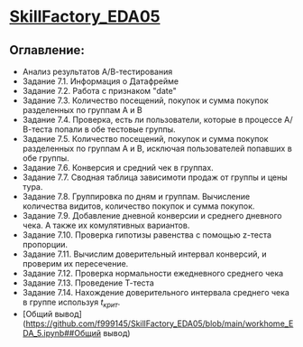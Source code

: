 # [SkillFactory_EDA05](/workhome_EDA_5.ipynb)

## Оглавление:
* Анализ результатов А/В-тестирования
* Задание 7.1. Информация о Датафрейме
* Задание 7.2. Работа с признаком "date"
* Задание 7.3. Количество посещений, покупок и сумма покупок разделенных по группам А и В
* Задание 7.4. Проверка, есть ли пользователи, которые в процессе А/В-теста попали в обе тестовые группы.
* Задание 7.5. Количество посещений, покупок и сумма покупок разделенных по группам А и В, исключая пользователей попавших в обе группы.
* Задание 7.6. Конверсия и средний чек в группах.
* Задание 7.7. Сводная таблица зависимоти продаж от группы и цены тура.
* Задание 7.8. Группировка по дням и группам. Вычисление количества видитов, количество покупок и сумма покупок.
* Задание 7.9. Добавление дневной конверсии и среднего дневного чека. А также их комулятивных вариантов.
* Задание 7.10. Проверка гипотизы равенства с помощью z-теста пропорции.
* Задание 7.11. Вычислим доверительный интервал конверсий, и проверим их пересечение.
* Задание 7.12. Проверка нормальности ежедневного среднего чека
* Задание 7.13. Проведение Т-теста
* Задание 7.14. Нахождение доверительного интервала среднего чека в группе используя $t_{крит}$.
* [Общий вывод](https://github.com/f999145/SkillFactory_EDA05/blob/main/workhome_EDA_5.ipynb##Общий вывод)